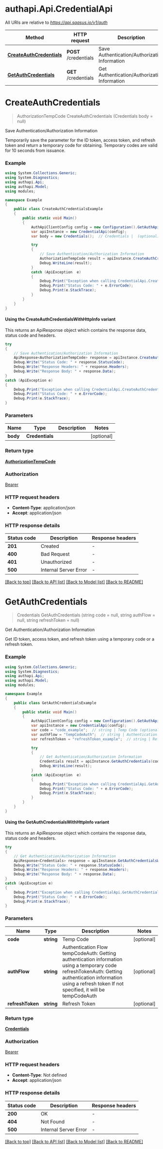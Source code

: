 # authapi.Api.CredentialApi

All URIs are relative to *https://api.saasus.io/v1/auth*

| Method | HTTP request | Description |
|--------|--------------|-------------|
| [**CreateAuthCredentials**](CredentialApi.md#createauthcredentials) | **POST** /credentials | Save Authentication/Authorization Information |
| [**GetAuthCredentials**](CredentialApi.md#getauthcredentials) | **GET** /credentials | Get Authentication/Authorization Information |

<a id="createauthcredentials"></a>
# **CreateAuthCredentials**
> AuthorizationTempCode CreateAuthCredentials (Credentials body = null)

Save Authentication/Authorization Information

Temporarily save the parameter for the ID token, access token, and refresh token and return a temporary code for obtaining. Temporary codes are valid for 10 seconds from issuance. 

### Example
```csharp
using System.Collections.Generic;
using System.Diagnostics;
using authapi.Api;
using authapi.Model;
using modules;

namespace Example
{
    public class CreateAuthCredentialsExample
    {
        public static void Main()
        {
            AuthApiClientConfig config = new Configuration().GetAuthApiClientConfig();
            var apiInstance = new CredentialApi(config);
            var body = new Credentials();  // Credentials |  (optional) 

            try
            {
                // Save Authentication/Authorization Information
                AuthorizationTempCode result = apiInstance.CreateAuthCredentials(body);
                Debug.WriteLine(result);
            }
            catch (ApiException  e)
            {
                Debug.Print("Exception when calling CredentialApi.CreateAuthCredentials: " + e.Message);
                Debug.Print("Status Code: " + e.ErrorCode);
                Debug.Print(e.StackTrace);
            }
        }
    }
}
```

#### Using the CreateAuthCredentialsWithHttpInfo variant
This returns an ApiResponse object which contains the response data, status code and headers.

```csharp
try
{
    // Save Authentication/Authorization Information
    ApiResponse<AuthorizationTempCode> response = apiInstance.CreateAuthCredentialsWithHttpInfo(body);
    Debug.Write("Status Code: " + response.StatusCode);
    Debug.Write("Response Headers: " + response.Headers);
    Debug.Write("Response Body: " + response.Data);
}
catch (ApiException e)
{
    Debug.Print("Exception when calling CredentialApi.CreateAuthCredentialsWithHttpInfo: " + e.Message);
    Debug.Print("Status Code: " + e.ErrorCode);
    Debug.Print(e.StackTrace);
}
```

### Parameters

| Name | Type | Description | Notes |
|------|------|-------------|-------|
| **body** | **Credentials** |  | [optional]  |

### Return type

[**AuthorizationTempCode**](AuthorizationTempCode.md)

### Authorization

[Bearer](../README.md#Bearer)

### HTTP request headers

 - **Content-Type**: application/json
 - **Accept**: application/json


### HTTP response details
| Status code | Description | Response headers |
|-------------|-------------|------------------|
| **201** | Created |  -  |
| **400** | Bad Request |  -  |
| **401** | Unauthorized |  -  |
| **500** | Internal Server Error |  -  |

[[Back to top]](#) [[Back to API list]](../README.md#documentation-for-api-endpoints) [[Back to Model list]](../README.md#documentation-for-models) [[Back to README]](../README.md)

<a id="getauthcredentials"></a>
# **GetAuthCredentials**
> Credentials GetAuthCredentials (string code = null, string authFlow = null, string refreshToken = null)

Get Authentication/Authorization Information

Get ID token, access token, and refresh token using a temporary code or a refresh token. 

### Example
```csharp
using System.Collections.Generic;
using System.Diagnostics;
using authapi.Api;
using authapi.Model;
using modules;

namespace Example
{
    public class GetAuthCredentialsExample
    {
        public static void Main()
        {
            AuthApiClientConfig config = new Configuration().GetAuthApiClientConfig();
            var apiInstance = new CredentialApi(config);
            var code = "code_example";  // string | Temp Code (optional) 
            var authFlow = "tempCodeAuth";  // string | Authentication Flow tempCodeAuth: Getting authentication information using a temporary code refreshTokenAuth: Getting authentication information using a refresh token If not specified, it will be tempCodeAuth  (optional) 
            var refreshToken = "refreshToken_example";  // string | Refresh Token (optional) 

            try
            {
                // Get Authentication/Authorization Information
                Credentials result = apiInstance.GetAuthCredentials(code, authFlow, refreshToken);
                Debug.WriteLine(result);
            }
            catch (ApiException  e)
            {
                Debug.Print("Exception when calling CredentialApi.GetAuthCredentials: " + e.Message);
                Debug.Print("Status Code: " + e.ErrorCode);
                Debug.Print(e.StackTrace);
            }
        }
    }
}
```

#### Using the GetAuthCredentialsWithHttpInfo variant
This returns an ApiResponse object which contains the response data, status code and headers.

```csharp
try
{
    // Get Authentication/Authorization Information
    ApiResponse<Credentials> response = apiInstance.GetAuthCredentialsWithHttpInfo(code, authFlow, refreshToken);
    Debug.Write("Status Code: " + response.StatusCode);
    Debug.Write("Response Headers: " + response.Headers);
    Debug.Write("Response Body: " + response.Data);
}
catch (ApiException e)
{
    Debug.Print("Exception when calling CredentialApi.GetAuthCredentialsWithHttpInfo: " + e.Message);
    Debug.Print("Status Code: " + e.ErrorCode);
    Debug.Print(e.StackTrace);
}
```

### Parameters

| Name | Type | Description | Notes |
|------|------|-------------|-------|
| **code** | **string** | Temp Code | [optional]  |
| **authFlow** | **string** | Authentication Flow tempCodeAuth: Getting authentication information using a temporary code refreshTokenAuth: Getting authentication information using a refresh token If not specified, it will be tempCodeAuth  | [optional]  |
| **refreshToken** | **string** | Refresh Token | [optional]  |

### Return type

[**Credentials**](Credentials.md)

### Authorization

[Bearer](../README.md#Bearer)

### HTTP request headers

 - **Content-Type**: Not defined
 - **Accept**: application/json


### HTTP response details
| Status code | Description | Response headers |
|-------------|-------------|------------------|
| **200** | OK |  -  |
| **404** | Not Found |  -  |
| **500** | Internal Server Error |  -  |

[[Back to top]](#) [[Back to API list]](../README.md#documentation-for-api-endpoints) [[Back to Model list]](../README.md#documentation-for-models) [[Back to README]](../README.md)

